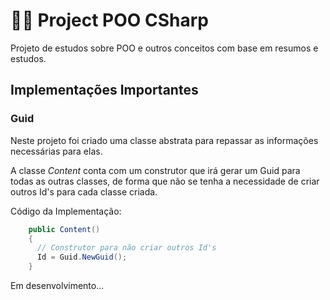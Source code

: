 # 🐱‍💻 Project POO CSharp

Projeto de estudos sobre POO e outros conceitos com base em resumos e estudos.

## Implementações Importantes

### Guid

Neste projeto foi criado uma classe abstrata para repassar as informações necessárias para elas.

A classe _Content_ conta com um construtor que irá gerar um Guid para todas as outras classes, de forma que não se tenha a necessidade de criar outros Id's para cada classe criada.

Código da Implementação:

```c#
    public Content()
    {
      // Construtor para não criar outros Id's
      Id = Guid.NewGuid();
    }
```

Em desenvolvimento...
